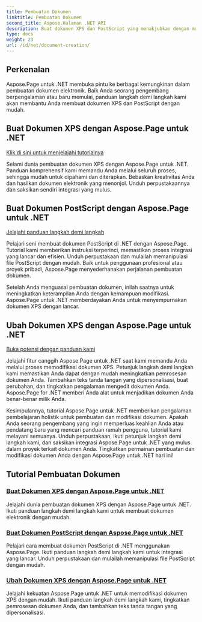 ```yaml
---
title: Pembuatan Dokumen
linktitle: Pembuatan Dokumen
second_title: Aspose.Halaman .NET API
description: Buat dokumen XPS dan PostScript yang menakjubkan dengan mudah menggunakan Aspose.Page untuk .NET. Jelajahi tutorial pembuatan dan modifikasi dokumen untuk integrasi yang lancar.
type: docs
weight: 23
url: /id/net/document-creation/
---
```

## Perkenalan

Aspose.Page untuk .NET membuka pintu ke berbagai kemungkinan dalam pembuatan dokumen elektronik. Baik Anda seorang pengembang berpengalaman atau baru memulai, panduan langkah demi langkah kami akan membantu Anda membuat dokumen XPS dan PostScript dengan mudah.

## Buat Dokumen XPS dengan Aspose.Page untuk .NET
[Klik di sini untuk menjelajahi tutorialnya](./create-xps-document/)

Selami dunia pembuatan dokumen XPS dengan Aspose.Page untuk .NET. Panduan komprehensif kami memandu Anda melalui seluruh proses, sehingga mudah untuk dipahami dan diterapkan. Bebaskan kreativitas Anda dan hasilkan dokumen elektronik yang menonjol. Unduh perpustakaannya dan saksikan sendiri integrasi yang mulus.

## Buat Dokumen PostScript dengan Aspose.Page untuk .NET
[Jelajahi panduan langkah demi langkah](./create-postscript-document/)

Pelajari seni membuat dokumen PostScript di .NET dengan Aspose.Page. Tutorial kami memberikan instruksi terperinci, memastikan proses integrasi yang lancar dan efisien. Unduh perpustakaan dan mulailah memanipulasi file PostScript dengan mudah. Baik untuk penggunaan profesional atau proyek pribadi, Aspose.Page menyederhanakan perjalanan pembuatan dokumen.

Setelah Anda menguasai pembuatan dokumen, inilah saatnya untuk meningkatkan keterampilan Anda dengan kemampuan modifikasi. Aspose.Page untuk .NET memberdayakan Anda untuk menyempurnakan dokumen XPS dengan lancar.

## Ubah Dokumen XPS dengan Aspose.Page untuk .NET
[Buka potensi dengan panduan kami](./modify-xps-document/)

Jelajahi fitur canggih Aspose.Page untuk .NET saat kami memandu Anda melalui proses memodifikasi dokumen XPS. Petunjuk langkah demi langkah kami memastikan Anda dapat dengan mudah meningkatkan pemrosesan dokumen Anda. Tambahkan teks tanda tangan yang dipersonalisasi, buat perubahan, dan tingkatkan pengalaman mengedit dokumen Anda. Aspose.Page for .NET memberi Anda alat untuk menjadikan dokumen Anda benar-benar milik Anda.

Kesimpulannya, tutorial Aspose.Page untuk .NET memberikan pengalaman pembelajaran holistik untuk pembuatan dan modifikasi dokumen. Apakah Anda seorang pengembang yang ingin memperluas keahlian Anda atau pendatang baru yang mencari panduan ramah pengguna, tutorial kami melayani semuanya. Unduh perpustakaan, ikuti petunjuk langkah demi langkah kami, dan saksikan integrasi Aspose.Page untuk .NET yang mulus dalam proyek terkait dokumen Anda. Tingkatkan permainan pembuatan dan modifikasi dokumen Anda dengan Aspose.Page untuk .NET hari ini!
## Tutorial Pembuatan Dokumen
### [Buat Dokumen XPS dengan Aspose.Page untuk .NET](./create-xps-document/)
Jelajahi dunia pembuatan dokumen XPS dengan Aspose.Page untuk .NET. Ikuti panduan langkah demi langkah kami untuk membuat dokumen elektronik dengan mudah.
### [Buat Dokumen PostScript dengan Aspose.Page untuk .NET](./create-postscript-document/)
Pelajari cara membuat dokumen PostScript di .NET menggunakan Aspose.Page. Ikuti panduan langkah demi langkah kami untuk integrasi yang lancar. Unduh perpustakaan dan mulailah memanipulasi file PostScript dengan mudah.
### [Ubah Dokumen XPS dengan Aspose.Page untuk .NET](./modify-xps-document/)
Jelajahi kekuatan Aspose.Page untuk .NET untuk memodifikasi dokumen XPS dengan mudah. Ikuti panduan langkah demi langkah kami, tingkatkan pemrosesan dokumen Anda, dan tambahkan teks tanda tangan yang dipersonalisasi.